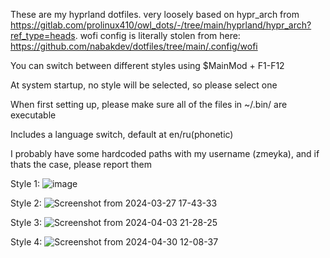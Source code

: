 These are my hyprland dotfiles. very loosely based on hypr_arch from https://gitlab.com/prolinux410/owl_dots/-/tree/main/hyprland/hypr_arch?ref_type=heads. wofi config is literally stolen from here: https://github.com/nabakdev/dotfiles/tree/main/.config/wofi

You can switch between different styles using $MainMod + F1-F12

At system startup, no style will be selected, so please select one

When first setting up, please make sure all of the files in ~/.bin/ are executable

Includes a language switch, default at en/ru(phonetic)

I probably have some hardcoded paths with my username (zmeyka), and if thats the case, please report them

Style 1:
![image](https://github.com/zmeyka3310/dotfiles-hyprland/assets/78418657/be7d3ab7-7e1f-431d-9ba7-11bf565e8f90)

Style 2:
![Screenshot from 2024-03-27 17-43-33](https://github.com/zmeyka3310/dotfiles-hyprland/assets/78418657/3f7202e0-a893-43cf-8cf3-bf259b58af9f)

Style 3:
![Screenshot from 2024-04-03 21-28-25](https://github.com/zmeyka3310/dotfiles-hyprland/assets/78418657/50ca3c27-fd1c-4de7-9e10-73387b5a5ce2)

Style 4:
![Screenshot from 2024-04-30 12-08-37](https://github.com/zmeyka3310/dotfiles-hyprland/assets/78418657/af74c9ae-66db-4e7a-a7aa-4709f17dfa7e)
